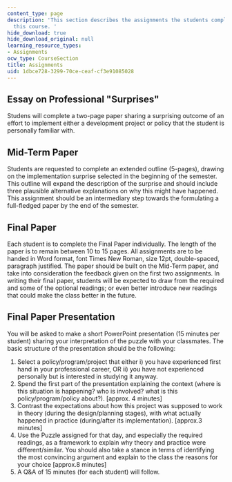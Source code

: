 ```yaml
---
content_type: page
description: 'This section describes the assignments the students completed during
  this course. '
hide_download: true
hide_download_original: null
learning_resource_types:
- Assignments
ocw_type: CourseSection
title: Assignments
uid: 1dbce728-3299-70ce-ceaf-cf3e91085028
---
```


Essay on Professional "Surprises"
---------------------------------

Studens will complete a two-page paper sharing a surprising outcome of an effort to implement either a development project or policy that the student is personally familiar with. 

Mid-Term Paper
--------------

Students are requested to complete an extended outline (5-pages), drawing on the implementation surprise selected in the beginning of the semester. This outline will expand the description of the surprise and should include three plausible alternative explanations on why this might have happened. This assignment should be an intermediary step towards the formulating a full-fledged paper by the end of the semester.

Final Paper
-----------

Each student is to complete the Final Paper individually. The length of the paper is to remain between 10 to 15 pages. All assignments are to be handed in Word format, font Times New Roman, size 12pt, double-spaced, paragraph justified. The paper should be built on the Mid-Term paper, and take into consideration the feedback given on the first two assignments. In writing their final paper, students will be expected to draw from the required and some of the optional readings; or even better introduce new readings that could make the class better in the future.

Final Paper Presentation
------------------------

You will be asked to make a short PowerPoint presentation (15 minutes per student) sharing your interpretation of the puzzle with your classmates. The basic structure of the presentation should be the following:

1.  Select a policy/program/project that either i) you have experienced first hand in your professional career, OR ii) you have not experienced personally but is interested in studying it anyway.
2.  Spend the first part of the presentation explaining the context (where is this situation is happening? who is involved? what is this policy/program/policy about?). \[approx. 4 minutes\]
3.  Contrast the expectations about how this project was supposed to work in theory (during the design/planning stages), with what actually happened in practice (during/after its implementation). \[approx.3 minutes\]
4.  Use the Puzzle assigned for that day, and especially the required readings, as a framework to explain why theory and practice were different/similar. You should also take a stance in terms of identifying the most convincing argument and explain to the class the reasons for your choice \[approx.8 minutes\]
5.  A Q&A of 15 minutes (for each student) will follow.